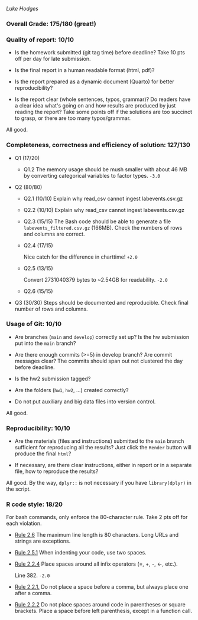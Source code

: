 *Luke Hodges*

### Overall Grade: 175/180 (great!)

### Quality of report: 10/10

-   Is the homework submitted (git tag time) before deadline? Take 10 pts off per day for late submission.  

-   Is the final report in a human readable format (html, pdf)? 

-   Is the report prepared as a dynamic document (Quarto) for better reproducibility?

-   Is the report clear (whole sentences, typos, grammar)? Do readers have a clear idea what's going on and how results are produced by just reading the report? Take some points off if the solutions are too succinct to grasp, or there are too many typos/grammar. 

All good.

### Completeness, correctness and efficiency of solution: 127/130

- Q1 (17/20)

    - Q1.2 The memory usage should be mush smaller with about 46 MB by converting categorical variables to factor types. `-3.0`

- Q2 (80/80)

    - Q2.1 (10/10) Explain why read_csv cannot ingest labevents.csv.gz
    
    - Q2.2 (10/10) Explain why read_csv cannot ingest labevents.csv.gz
    
    - Q2.3 (15/15) The Bash code should be able to generate a file `labevents_filtered.csv.gz` (166MB). Check the numbers of rows and columns are correct.
    
    - Q2.4 (17/15)
    
      Nice catch for the difference in charttime! `+2.0`
    
    - Q2.5 (13/15)
    
      Convert 2731040379 bytes to ~2.54GB for readability. `-2.0`
    
    - Q2.6 (15/15)

- Q3 (30/30) Steps should be documented and reproducible. Check final number of rows and columns.
	    
### Usage of Git: 10/10

-   Are branches (`main` and `develop`) correctly set up? Is the hw submission put into the `main` branch?

-   Are there enough commits (>=5) in develop branch? Are commit messages clear? The commits should span out not clustered the day before deadline. 
          
-   Is the hw2 submission tagged? 

-   Are the folders (`hw1`, `hw2`, ...) created correctly? 
  
-   Do not put auxiliary and big data files into version control. 

All good.

### Reproducibility: 10/10

-   Are the materials (files and instructions) submitted to the `main` branch sufficient for reproducing all the results? Just click the `Render` button will produce the final `html`? 

-   If necessary, are there clear instructions, either in report or in a separate file, how to reproduce the results?

All good. By the way, `dplyr::` is not necessary if you have `library(dplyr)` in the script.

### R code style: 18/20

For bash commands, only enforce the 80-character rule. Take 2 pts off for each violation. 

-   [Rule 2.6](https://style.tidyverse.org/syntax.html#long-function-calls) The maximum line length is 80 characters. Long URLs and strings are exceptions.  

-   [Rule 2.5.1](https://style.tidyverse.org/syntax.html#indenting) When indenting your code, use two spaces.  

-   [Rule 2.2.4](https://style.tidyverse.org/syntax.html#infix-operators) Place spaces around all infix operators (=, +, -, &lt;-, etc.).  

    Line 382. `-2.0`

-   [Rule 2.2.1.](https://style.tidyverse.org/syntax.html#commas) Do not place a space before a comma, but always place one after a comma.  

-   [Rule 2.2.2](https://style.tidyverse.org/syntax.html#parentheses) Do not place spaces around code in parentheses or square brackets. Place a space before left parenthesis, except in a function call.